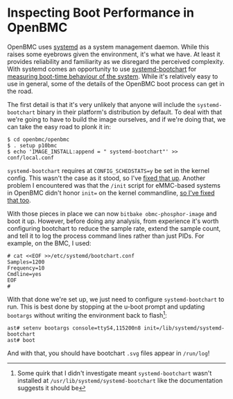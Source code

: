 # Inspecting Boot Performance in OpenBMC

OpenBMC uses [systemd][] as a system management daemon. While this raises some
eyebrows given the environment, it's what we have. At least it provides
reliability and familiarity as we disregard the perceived complexity. With
systemd comes an opportunity to use [systemd-bootchart][man-1-systemd-bootchart]
for [measuring boot-time behaviour of the system][lwn-bootchart]. While it's
relatively easy to use in general, some of the details of the OpenBMC boot
process can get in the road.

[systemd]: https://systemd.io/
[man-1-systemd-bootchart]: https://manpages.debian.org/jessie/systemd/systemd-bootchart.1.en.html
[lwn-bootchart]: https://lwn.net/Articles/299483/

The first detail is that it's very unlikely that anyone will include the
`systemd-bootchart` binary in their platform's distribution by default. To deal
with that we're going to have to build the image ourselves, and if we're doing
that, we can take the easy road to plonk it in:

```
$ cd openbmc/openbmc
$ . setup p10bmc
$ echo 'IMAGE_INSTALL:append = " systemd-bootchart"' >> conf/local.conf
```

`systemd-bootchart` requires at `CONFIG_SCHEDSTATS=y` be set in the kernel
config. This wasn't the case as it stood, so I've [fixed that
up][meta-phosphor-systemd-bootchart]. Another problem I encountered was that the
`/init` script for eMMC-based systems in OpenBMC didn't honor `init=` on the
kernel commandline, [so I've fixed that too][meta-phosphor-mmc-init].

[meta-phosphor-systemd-bootchart]: https://gerrit.openbmc.org/c/openbmc/openbmc/+/63929
[meta-phosphor-mmc-init]: https://gerrit.openbmc.org/c/openbmc/openbmc/+/63928

With those pieces in place we can now `bitbake obmc-phosphor-image` and boot it
up. However, before doing any analysis, from experience it's worth configuring
bootchart to reduce the sample rate, extend the sample count, and tell it to log
the process command lines rather than just PIDs. For example, on the BMC, I
used:

```
# cat <<EOF >>/etc/systemd/bootchart.conf
Samples=1200
Frequency=10
Cmdline=yes
EOF
#
```

With that done we're set up, we just need to configure `systemd-bootchart` to
run. This is best done by stopping at the u-boot prompt and updating `bootargs`
without writing the environment back to flash[^1]:

```
ast# setenv bootargs console=ttyS4,115200n8 init=/lib/systemd/systemd-bootchart
ast# boot
```

And with that, you should have bootchart `.svg` files appear in `/run/log`!

[^1]: Some quirk that I didn't investigate meant `systemd-bootchart` wasn't
    installed at `/usr/lib/systemd/systemd-bootchart` like the documentation
    suggests it should be
